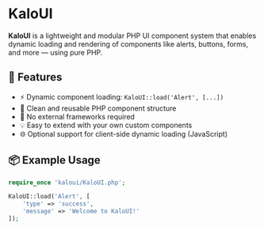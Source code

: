 # KaloUI

**KaloUI** is a lightweight and modular PHP UI component system that enables dynamic loading and rendering of components like alerts, buttons, forms, and more — using pure PHP.

## 🚀 Features

- ⚡ Dynamic component loading: `KaloUI::load('Alert', [...])`
- 🧩 Clean and reusable PHP component structure
- 🧠 No external frameworks required
- 💡 Easy to extend with your own custom components
- 🌐 Optional support for client-side dynamic loading (JavaScript)

## 📦 Example Usage

```php
require_once 'kaloui/KaloUI.php';

KaloUI::load('Alert', [
    'type' => 'success',
    'message' => 'Welcome to KaloUI!'
]);
